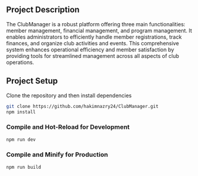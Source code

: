 ## Project Description
The ClubManager is a robust platform offering three main functionalities: member management, financial management, and program management. It enables administrators to efficiently handle member registrations, track finances, and organize club activities and events. This comprehensive system enhances operational efficiency and member satisfaction by providing tools for streamlined management across all aspects of club operations.

## Project Setup

Clone the repository and then install dependencies

```sh
git clone https://github.com/hakimnazry24/ClubManager.git
npm install
```

### Compile and Hot-Reload for Development

```sh
npm run dev
```

### Compile and Minify for Production

```sh
npm run build
